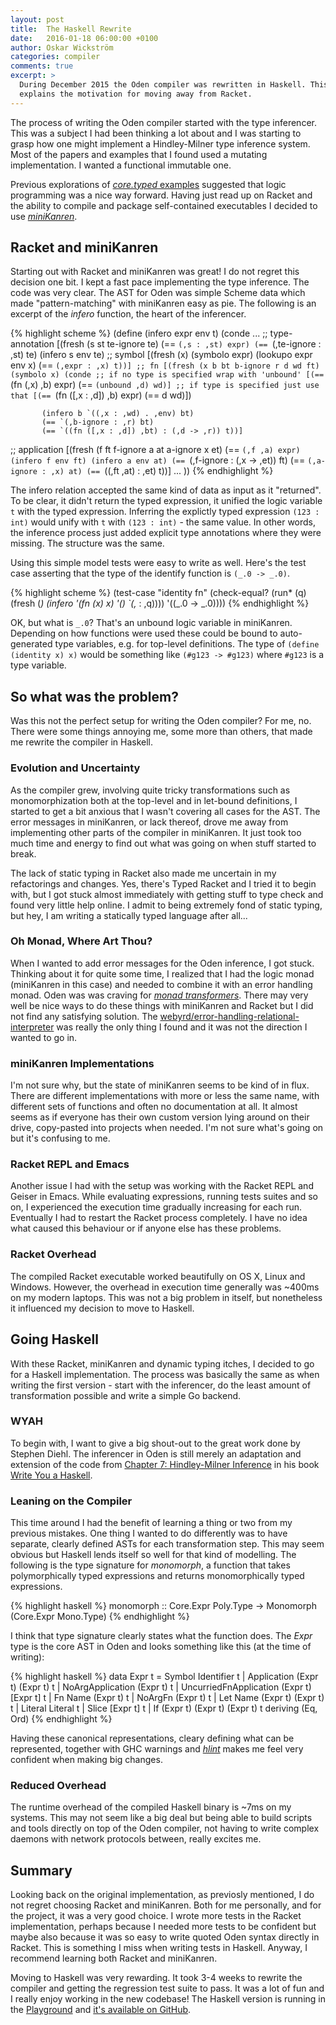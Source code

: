 ```yaml
---
layout: post
title:  The Haskell Rewrite
date:   2016-01-18 06:00:00 +0100
author: Oskar Wickström
categories: compiler
comments: true
excerpt: >
  During December 2015 the Oden compiler was rewritten in Haskell. This post
  explains the motivation for moving away from Racket.
---
```


The process of writing the Oden compiler started with the type inferencer. This
was a subject I had been thinking a lot about and I was starting to grasp how
one might implement a Hindley-Milner type inference system. Most of the papers
and examples that I found used a mutating implementation. I wanted a functional
immutable one.

Previous explorations of [*core.typed* examples](
https://github.com/clojure/core.logic/wiki/Examples#a-type-inferencer-for-the-simply-typed-lambda-calculus)
suggested that logic programming was a nice way forward. Having just read up on
Racket and the ability to compile and package self-contained executables I
decided to use [*miniKanren*](http://minikanren.org/).

## Racket and miniKanren

Starting out with Racket and miniKanren was great! I do not regret this
decision one bit. I kept a fast pace implementing the type inference. The code
was very clear. The AST for Oden was simple Scheme data which made
"pattern-matching" with miniKanren easy as pie. The following is an excerpt of
the *infero* function, the heart of the inferencer.

{% highlight scheme %}
(define (infero expr env t)
  (conde
   ...
   ;; type-annotation
   [(fresh (s st te-ignore te)
           (== `(,s : ,st) expr)
           (== `(,te-ignore : ,st) te)
           (infero s env te)
   ;; symbol
   [(fresh (x)
           (symbolo expr)
           (lookupo expr env x)
           (== `(,expr : ,x) t))]
   ;; fn
   [(fresh (x b bt b-ignore r d wd ft)
           (symbolo x)
           (conde
            ;; if no type is specified wrap with 'unbound'
            [(== `(fn (,x) ,b) expr)
             (== `(unbound ,d) wd)]
            ;; if type is specified just use that
            [(== `(fn ([,x : ,d]) ,b) expr)
             (== d wd)])

           (infero b `((,x : ,wd) . ,env) bt)
           (== `(,b-ignore : ,r) bt)
           (== `((fn ([,x : ,d]) ,bt) : (,d -> ,r)) t))]
   ;; application
   [(fresh (f ft f-ignore a at a-ignore x et)
           (== `(,f ,a) expr)
           (infero f env ft)
           (infero a env at)
           (== `(,f-ignore : (,x -> ,et)) ft)
           (== `(,a-ignore : ,x) at)
           (== `((,ft ,at) : ,et) t))]
   ...
   ))
{% endhighlight %}

The infero relation accepted the same kind of data as input as it "returned".
To be clear, it didn't return the typed expression, it unified the logic
variable `t` with the typed expression. Inferring the explictly typed
expression `(123 : int)` would unify with `t` with `(123 : int)` - the same
value. In other words, the inference process just added explicit type
annotations where they were missing. The structure was the same.

Using this simple model tests were easy to write as well. Here's the test case
asserting that the type of the identify function is `(_.0 -> _.0)`.

{% highlight scheme %}
(test-case "identity fn"
  (check-equal?
   (run* (q)
         (fresh (_)
                (infero '(fn (x) x) '() `(,_ : ,q))))
   '((_.0 -> _.0))))
{% endhighlight %}

OK, but what is `_.0`? That's an unbound logic variable in miniKanren.
Depending on how functions were used these could be bound to auto-generated
type variables, e.g. for top-level definitions. The type of
`(define (identity x) x)` would be something like `(#g123 -> #g123)` where
`#g123` is a type variable.

## So what was the problem?

Was this not the perfect setup for writing the Oden compiler? For me, no.
There were some things annoying me, some more than others, that made me rewrite
the compiler in Haskell.

### Evolution and Uncertainty

As the compiler grew, involving quite tricky transformations such as
monomorphization both at the top-level and in let-bound definitions, I started
to get a bit anxious that I wasn't covering all cases for the AST. The error
messages in miniKanren, or lack thereof, drove me away from implementing other
parts of the compiler in miniKanren. It just took too much time and energy to
find out what was going on when stuff started to break.

The lack of static typing in Racket also made me uncertain in my refactorings
and changes. Yes, there's Typed Racket and I tried it to begin with, but I got
stuck almost immediately with getting stuff to type check and found very little
help online. I admit to being extremely fond of static typing, but hey, I am
writing a statically typed language after all...

### Oh Monad, Where Art Thou?

When I wanted to add error messages for the Oden inference, I got stuck.
Thinking about it for quite some time, I realized that I had the logic monad
(miniKanren in this case) and needed to combine it with an error handling
monad. Oden was was craving for [*monad
transformers*](https://wiki.haskell.org/Monad_Transformers_Explained). There
may very well be nice ways to do these things with miniKanren and Racket but I
did not find any satisfying solution. The [webyrd/error-handling-relational-interpreter](
https://github.com/webyrd/error-handling-relational-interpreter/blob/master/error-interp-specific-all.scm)
was really the only thing I found and it was not the direction I wanted to go
in.

### miniKanren Implementations

I'm not sure why, but the state of miniKanren seems to be kind of in flux.
There are different implementations with more or less the same name, with
different sets of functions and often no documentation at all. It almost seems
as if everyone has their own custom version lying around on their drive,
copy-pasted into projects when needed. I'm not sure what's going on but it's
confusing to me.

### Racket REPL and Emacs

Another issue I had with the setup was working with the Racket REPL and Geiser
in Emacs. While evaluating expressions, running tests suites and so on, I
experienced the execution time gradually increasing for each run. Eventually I
had to restart the Racket process completely. I have no idea what caused this
behaviour or if anyone else has these problems.

### Racket Overhead

The compiled Racket executable worked beautifully on OS X, Linux and Windows.
However, the overhead in execution time generally was ~400ms on my modern
laptops. This was not a big problem in itself, but nonetheless it influenced my
decision to move to Haskell.

## Going Haskell

With these Racket, miniKanren and dynamic typing itches, I decided to go for a
Haskell implementation. The process was basically the same as when writing the
first version - start with the inferencer, do the least amount of
transformation possible and write a simple Go backend.

### WYAH

To begin with, I want to give a big shout-out to the great work done by Stephen
Diehl. The inferencer in Oden is still merely an adaptation and extension of
the code from [Chapter 7: Hindley-Milner
Inference](http://dev.stephendiehl.com/fun/006_hindley_milner.html) in his
book [Write You a Haskell](http://dev.stephendiehl.com/fun/index.html).

### Leaning on the Compiler

This time around I had the benefit of learning a thing or two from my previous
mistakes. One thing I wanted to do differently was to have separate, clearly
defined ASTs for each transformation step. This may seem obvious but Haskell
lends itself so well for that kind of modelling. The following is the type
signature for *monomorph*, a function that takes polymorphically typed
expressions and returns monomorphically typed expressions.

{% highlight haskell %}
monomorph :: Core.Expr Poly.Type -> Monomorph (Core.Expr Mono.Type)
{% endhighlight %}

I think that type signature clearly states what the function does. The *Expr*
type is the core AST in Oden and looks something like this (at the time of
writing):

{% highlight haskell %}
data Expr t = Symbol Identifier t
            | Application (Expr t) (Expr t) t
            | NoArgApplication (Expr t) t
            | UncurriedFnApplication (Expr t) [Expr t] t
            | Fn Name (Expr t) t
            | NoArgFn (Expr t) t
            | Let Name (Expr t) (Expr t) t
            | Literal Literal t
            | Slice [Expr t] t
            | If (Expr t) (Expr t) (Expr t) t
            deriving (Eq, Ord)
{% endhighlight %}

Having these canonical representations, cleary defining what can be
represented, together with GHC warnings and
[*hlint*](https://hackage.haskell.org/package/hlint) makes me feel very
confident when making big changes.

### Reduced Overhead

The runtime overhead of the compiled Haskell binary is ~7ms on my systems. This
may not seem like a big deal but being able to build scripts and tools directly
on top of the Oden compiler, not having to write complex daemons with network
protocols between, really excites me.

## Summary

Looking back on the original implementation, as previosly mentioned, I do not
regret choosing Racket and miniKanren. Both for me personally, and for the
project, it was a very good choice. I wrote more tests in the Racket
implementation, perhaps because I needed more tests to be confident but maybe
also because it was so easy to write quoted Oden syntax directly in Racket.
This is something I miss when writing tests in Haskell. Anyway, I recommend
learning both Racket and miniKanren.

Moving to Haskell was very rewarding. It took 3-4 weeks to rewrite the compiler
and getting the regression test suite to pass. It was a lot of fun and I really
enjoy working in the new codebase! The Haskell version is running in the
[Playground](http://playground.oden-lang.org) and [it's available on
GitHub](https://github.com/oden-lang/oden/releases/0.2.0).

